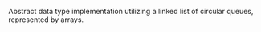 Abstract data type implementation utilizing a linked list of circular queues, represented by arrays.
